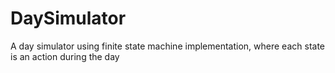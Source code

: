 # DaySimulator
A day simulator using finite state machine implementation, where each state is an action during the day
